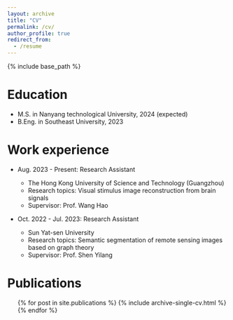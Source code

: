 ```yaml
---
layout: archive
title: "CV"
permalink: /cv/
author_profile: true
redirect_from:
  - /resume
---
```


{% include base_path %}

Education
======
* M.S. in Nanyang technological University, 2024 (expected)
* B.Eng. in Southeast University, 2023

Work experience
======
* Aug. 2023 - Present: Research Assistant
  * The Hong Kong University of Science and Technology (Guangzhou)
  * Research topics: Visual stimulus image reconstruction from brain signals
  * Supervisor: Prof. Wang Hao

* Oct. 2022 - Jul. 2023: Research Assistant
  * Sun Yat-sen University
  * Research topics: Semantic segmentation of remote sensing images based on graph theory
  * Supervisor: Prof. Shen Yilang
  
Publications
======
  <ul>{% for post in site.publications %}
    {% include archive-single-cv.html %}
  {% endfor %}</ul>
  
